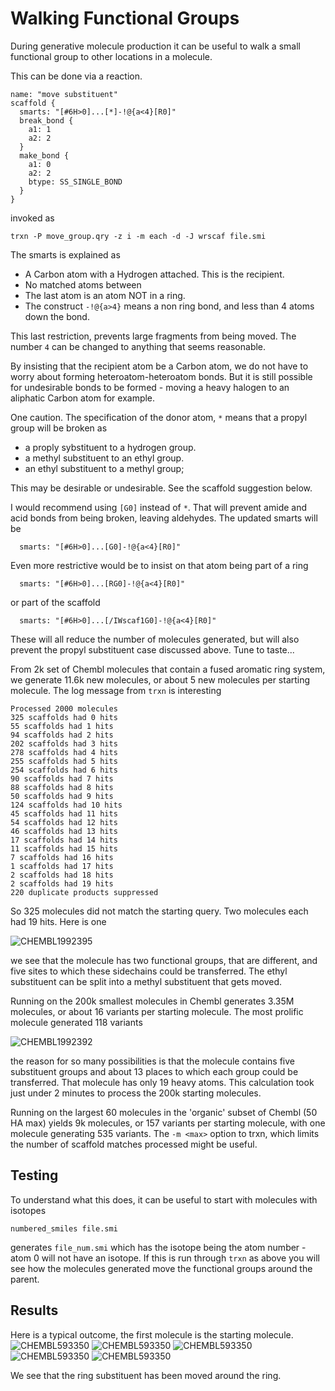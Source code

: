 # Walking Functional Groups

During generative molecule production it can be useful to walk a
small functional group to other locations in a molecule.

This can be done via a reaction.
```
name: "move substituent"
scaffold {
  smarts: "[#6H>0]...[*]-!@{a<4}[R0]"
  break_bond {
    a1: 1
    a2: 2
  }
  make_bond {
    a1: 0
    a2: 2
    btype: SS_SINGLE_BOND
  }
}
```
invoked as
```
trxn -P move_group.qry -z i -m each -d -J wrscaf file.smi
```

The smarts is explained as

* A Carbon atom with a Hydrogen attached. This is the recipient.
* No matched atoms between
* The last atom is an atom NOT in a ring.
* The construct `-!@{a>4}` means a non ring bond, and less than 4 atoms down the bond.

This last restriction, prevents large fragments from being moved. The number `4` can
be changed to anything that seems reasonable.

By insisting that the recipient atom be a Carbon atom, we do not have to worry
about forming heteroatom-heteroatom bonds. But it is still possible for undesirable
bonds to be formed - moving a heavy halogen to an aliphatic Carbon atom for example.

One caution. The specification of the donor atom, `*` means that a propyl
group will be broken as

* a proply sybstituent to a hydrogen group.
* a methyl substituent to an ethyl group.
* an ethyl substituent to a methyl group;

This may be desirable or undesirable. See the scaffold suggestion below.

I would recommend using `[G0]` instead of `*`. That will prevent amide and acid bonds
from being broken, leaving aldehydes. The updated smarts will be
```
  smarts: "[#6H>0]...[G0]-!@{a<4}[R0]"
```
Even more restrictive would be to insist on that atom being part of a ring
```
  smarts: "[#6H>0]...[RG0]-!@{a<4}[R0]"
```
or part of the scaffold
```
  smarts: "[#6H>0]...[/IWscaf1G0]-!@{a<4}[R0]"
```
These will all reduce the number of molecules generated, but will also prevent
the propyl substituent case discussed above. Tune to taste...

From 2k set of Chembl molecules that contain a fused aromatic ring system, we generate
11.6k new molecules, or about 5 new
molecules per starting molecule. The log message from `trxn` is interesting
```
Processed 2000 molecules
325 scaffolds had 0 hits
55 scaffolds had 1 hits
94 scaffolds had 2 hits
202 scaffolds had 3 hits
278 scaffolds had 4 hits
255 scaffolds had 5 hits
254 scaffolds had 6 hits
90 scaffolds had 7 hits
88 scaffolds had 8 hits
50 scaffolds had 9 hits
124 scaffolds had 10 hits
45 scaffolds had 11 hits
54 scaffolds had 12 hits
46 scaffolds had 13 hits
17 scaffolds had 14 hits
11 scaffolds had 15 hits
7 scaffolds had 16 hits
1 scaffolds had 17 hits
2 scaffolds had 18 hits
2 scaffolds had 19 hits
220 duplicate products suppressed
```
So 325 molecules did not match the starting query. Two molecules each had 19 hits. Here is
one

![CHEMBL1992395](Images/CHEMBL1992395.png)

we see that the molecule has two functional groups, that are different, and five sites
to which these sidechains could be transferred. The ethyl substituent can be split into
a methyl substituent that gets moved.

Running on the 200k smallest molecules in Chembl generates 3.35M molecules, or about
16 variants per starting molecule. The most prolific molecule generated 118 variants

![CHEMBL1992392](Images/CHEMBL1992395.png)

the reason for so many possibilities is that the molecule contains five substituent
groups and about 13 places to which each group could be transferred. That molecule
has only 19 heavy atoms. This calculation took just under 2 minutes to process
the 200k starting molecules.

Running on the largest 60 molecules in the 'organic' subset of Chembl (50 HA max)
yields 9k molecules, or 157 variants per starting molecule, with one molecule
generating 535 variants. The `-m <max>` option to trxn, which limits the number
of scaffold matches processed might be useful.

## Testing
To understand what this does, it can be useful to start with molecules with isotopes
```
numbered_smiles file.smi
```
generates `file_num.smi` which has the isotope being the atom number - atom 0
will not have an isotope. If this is run through `trxn` as above
you will see how the molecules generated move the functional groups around
the parent.

## Results
Here is a typical outcome, the first molecule is the starting molecule.
![CHEMBL593350](Images/CHEMBL59350_00001.png)
![CHEMBL593350](Images/CHEMBL59350_00002.png)
![CHEMBL593350](Images/CHEMBL59350_00003.png)
![CHEMBL593350](Images/CHEMBL59350_00004.png)
![CHEMBL593350](Images/CHEMBL59350_00005.png)

We see that the ring substituent has been moved around the ring.
